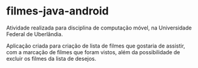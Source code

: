 # filmes-java-android
Atividade realizada para disciplina de computação móvel, na Universidade Federal de Uberlândia.

Aplicação criada para criação de lista de filmes que gostaria de assistir, com a marcação de filmes que foram vistos, além da possibilidade de excluir os filmes da lista de desejos.
